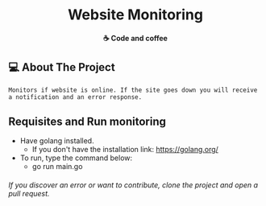 <h1 align="center"> Website Monitoring </h1>

<h4 align="center">
  ☕ Code and coffee
</h4>

## 💻 About The Project
`Monitors if website is online. If the site goes down you will receive a notification and an error response.`

## Requisites and Run monitoring
 -  Have golang installed.
    - If you don't have the installation link: https://golang.org/
- To run, type the command below:
    - go run main.go
    
###### If you discover an error or want to contribute, clone the project and open a pull request.


